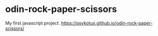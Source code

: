 # odin-rock-paper-scissors

My first javascript project.
https://psykotux.github.io/odin-rock-paper-scissors/
